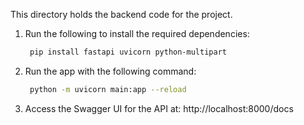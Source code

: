This directory holds the backend code for the project.

1. Run the following to install the required dependencies:
   ```bash
    pip install fastapi uvicorn python-multipart
   ```

2. Run the app with the following command:
   ```bash
    python -m uvicorn main:app --reload
   ```
3. Access the Swagger UI for the API at: http://localhost:8000/docs